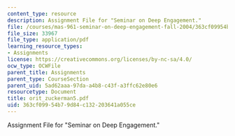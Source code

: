 ```yaml
---
content_type: resource
description: Assignment File for "Seminar on Deep Engagement."
file: /courses/mas-961-seminar-on-deep-engagement-fall-2004/363cf09954b79d84c132203641a055ce_orit_zuckerman5.pdf
file_size: 33967
file_type: application/pdf
learning_resource_types:
- Assignments
license: https://creativecommons.org/licenses/by-nc-sa/4.0/
ocw_type: OCWFile
parent_title: Assignments
parent_type: CourseSection
parent_uid: 5ad62aaa-97da-a4b8-c43f-a3ffc62e80e6
resourcetype: Document
title: orit_zuckerman5.pdf
uid: 363cf099-54b7-9d84-c132-203641a055ce
---
```

Assignment File for "Seminar on Deep Engagement."